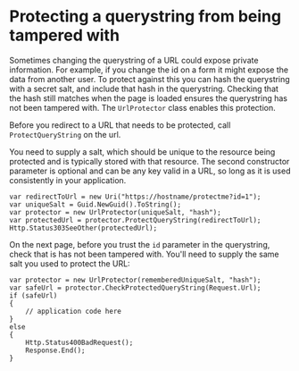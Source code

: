 # Protecting a querystring from being tampered with

Sometimes changing the querystring of a URL could expose private information. For example, if you change the id on a form it might expose the data from another user. To protect against this you can hash the querystring with a secret salt, and include that hash in the querystring. Checking that the hash still matches when the page is loaded ensures the querystring has not been tampered with. The `UrlProtector` class enables this protection.

Before you redirect to a URL that needs to be protected, call `ProtectQueryString` on the url. 

You need to supply a salt, which should be unique to the resource being protected and is typically stored with that resource. The second constructor parameter is optional and can be any key valid in a URL, so long as it is used consistently in your application.

	var redirectToUrl = new Uri("https://hostname/protectme?id=1");
	var uniqueSalt = Guid.NewGuid().ToString();
	var protector = new UrlProtector(uniqueSalt, "hash");
	var protectedUrl = protector.ProtectQueryString(redirectToUrl);
	Http.Status303SeeOther(protectedUrl);

On the next page, before you trust the `id` parameter in the querystring, check that is has not been tampered with. You'll need to supply the same salt you used to protect the URL:

	var protector = new UrlProtector(rememberedUniqueSalt, "hash");
	var safeUrl = protector.CheckProtectedQueryString(Request.Url);
	if (safeUrl) 
	{
		// application code here
	}
	else
	{
		Http.Status400BadRequest();
		Response.End();
	}